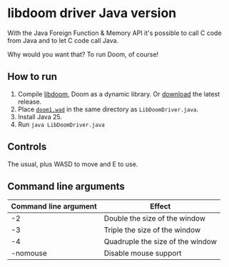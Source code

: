 # libdoom driver Java version
With the Java Foreign Function & Memory API it's possible to call C code from Java and to let C code call Java.

Why would you want that? To run Doom, of course!

## How to run
1. Compile [libdoom](..), Doom as a dynamic library. Or [download](https://github.com/FrenkelS/libdoom/releases) the latest release.
2. Place [`doom1.wad`](https://github.com/FrenkelS/jWadUtil/blob/main/src/main/resources/doom1.wad) in the same directory as `LibDoomDriver.java`.
3. Install Java 25.
4. Run `java LibDoomDriver.java`

## Controls
The usual, plus WASD to move and E to use.

## Command line arguments
|Command line argument|Effect                          |
|---------------------|--------------------------------|
|-2                   |Double    the size of the window|
|-3                   |Triple    the size of the window|
|-4                   |Quadruple the size of the window|
|-nomouse             |Disable mouse support           |
